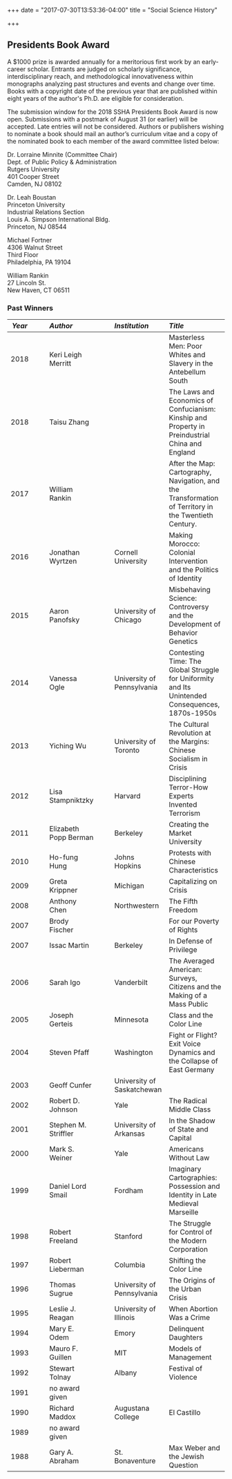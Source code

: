 +++
date = "2017-07-30T13:53:36-04:00"
title = "Social Science History"

+++

## Presidents Book Award

A $1000 prize is awarded annually for a meritorious first work by an early-career scholar. Entrants are judged on scholarly significance, interdisciplinary reach, and methodological innovativeness within monographs analyzing past structures and events and change over time. Books with a copyright date of the previous year that are published within eight years of the author's Ph.D. are eligible for consideration.

The submission window for the 2018 SSHA Presidents Book Award is now open. Submissions with a postmark of August 31 (or earlier) will be accepted. Late entries will not be considered. Authors or publishers wishing to nominate a book should mail an author’s curriculum vitae and a copy of the nominated book to each member of the award committee listed below:

Dr. Lorraine Minnite (Committee Chair)  
Dept. of Public Policy & Administration  
Rutgers University  
401 Cooper Street  
Camden, NJ 08102  

Dr. Leah Boustan  
Princeton University  
Industrial Relations Section  
Louis A. Simpson International Bldg.  
Princeton, NJ 08544  

Michael Fortner  
4306 Walnut Street  
Third Floor  
Philadelphia, PA 19104  

William Rankin  
27 Lincoln St.  
New Haven, CT 06511  

### Past Winners

*Year* | &emsp; | *Author* | &emsp; | *Institution* | *Title*
--- | --- | :--- | --- | :--- | :---
2018 | |Keri Leigh Merritt   |   |   | Masterless Men: Poor Whites and Slavery in the Antebellum South
2018 | |Taisu Zhang   |   |   |  The Laws and Economics of Confucianism: Kinship and Property in Preindustrial China and England
2017 | |William Rankin | | | After the Map: Cartography, Navigation, and the Transformation of Territory in the Twentieth Century.
2016 | |Jonathan Wyrtzen | |Cornell University |Making Morocco: Colonial Intervention and the Politics of Identity
2015 | |Aaron Panofsky | |University of Chicago |Misbehaving Science: Controversy and the Development of Behavior Genetics
2014 | |Vanessa Ogle | |University of Pennsylvania |Contesting Time: The Global Struggle for Uniformity and Its Unintended Consequences, 1870s-1950s
2013 | |Yiching Wu | |University of Toronto |The Cultural Revolution at the Margins: Chinese Socialism in Crisis
2012 | |Lisa Stampniktzky | |Harvard  |Disciplining Terror-How Experts Invented Terrorism
2011 | |Elizabeth Popp Berman | |Berkeley  |Creating the Market University
2010 | |Ho-fung Hung | |Johns Hopkins |Protests with Chinese Characteristics
2009 | |Greta Krippner | |Michigan  |Capitalizing on Crisis
2008 | |Anthony Chen | |Northwestern  |The Fifth Freedom
2007 | |Brody Fischer | |  |For our Poverty of Rights
2007 | |Issac Martin | |Berkeley  |In Defense of Privilege
2006 | |Sarah Igo  | |Vanderbilt  |The Averaged American: Surveys, Citizens and the Making of a Mass Public
2005 | |Joseph Gerteis | |Minnesota |Class and the Color Line
2004 | |Steven Pfaff | |Washington  |Fight or Flight? Exit Voice Dynamics and the Collapse of East Germany
2003 | |Geoff Cunfer | |University of Saskatchewan |
2002 | |Robert D. Johnson | |Yale  |The Radical Middle Class
2001 | |Stephen M. Striffler | |University of Arkansas |In the Shadow of State and Capital
2000 | |Mark S. Weiner | |Yale  |Americans Without Law
1999 | |Daniel Lord Smail | |Fordham  |Imaginary Cartographies: Possession and Identity in Late Medieval Marseille
1998 | |Robert Freeland | |Stanford |The Struggle for Control of the Modern Corporation
1997 | |Robert Lieberman | |Columbia  |Shifting the Color Line
1996 | |Thomas Sugrue | |University of Pennsylvania |The Origins of the Urban Crisis
1995 | |Leslie J. Reagan | |University of Illinois |When Abortion Was a Crime
1994 | |Mary E. Odem | |Emory  |Delinquent Daughters
1993 | |Mauro F. Guillen | |MIT |Models of Management
1992 | |Stewart Tolnay | |Albany |Festival of Violence
1991 | |no award given         
1990 | |Richard Maddox | |Augustana College |El Castillo
1989 | |no award given         
1988 | |Gary A. Abraham | |St. Bonaventure |Max Weber and the Jewish Question
